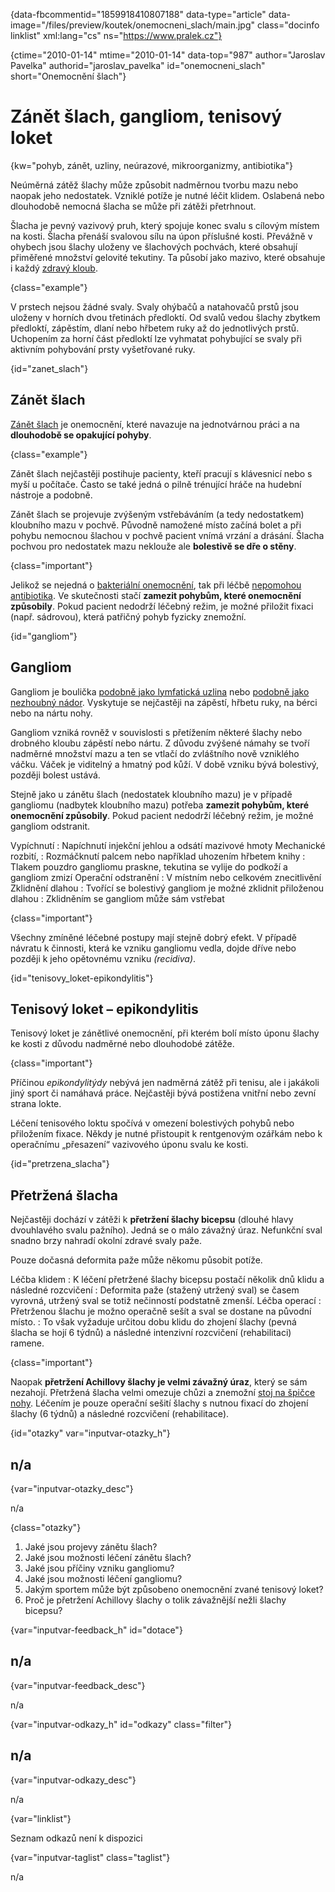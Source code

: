 
{data-fbcommentid="1859918410807188" data-type="article" data-image="/files/preview/koutek/onemocneni_slach/main.jpg" class="docinfo linklist" xml:lang="cs" ns="https://www.pralek.cz"}

{ctime="2010-01-14" mtime="2010-01-14" data-top="987" author="Jaroslav Pavelka" authorid="jaroslav\_pavelka" id="onemocneni\_slach" short="Onemocnění šlach"}

# Zánět šlach, gangliom, tenisový loket

<!-- generated attribute kw by user_updatekw.sh on 2020-09-22, do not edit -->

{kw="pohyb, zánět, uzliny, neúrazové, mikroorganizmy, antibiotika"}

Neúměrná zátěž šlachy může způsobit nadměrnou tvorbu mazu nebo naopak jeho nedostatek. Vzniklé potíže je nutné léčit klidem. Oslabená nebo dlouhodobě nemocná šlacha se může při zátěži přetrhnout.

Šlacha je pevný vazivový pruh, který spojuje konec svalu s cílovým místem na kosti. Šlacha přenáší svalovou sílu na úpon příslušné kosti. Převážně v ohybech jsou šlachy uloženy ve šlachových pochvách, které obsahují přiměřené množství gelovité tekutiny. Ta působí jako mazivo, které obsahuje i každý [zdravý kloub][1].

{class="example"}

V prstech nejsou žádné svaly. Svaly ohýbačů a natahovačů prstů jsou uloženy v horních dvou třetinách předloktí. Od svalů vedou šlachy zbytkem předloktí, zápěstím, dlaní nebo hřbetem ruky až do jednotlivých prstů. Uchopením za horní část předloktí lze vyhmatat pohybující se svaly při aktivním pohybování prsty vyšetřované ruky.

{id="zanet_slach"}

## Zánět šlach

[Zánět šlach][2] je onemocnění, které navazuje na jednotvárnou práci a na **dlouhodobě se opakující pohyby**.

{class="example"}

Zánět šlach nejčastěji postihuje pacienty, kteří pracují s klávesnicí nebo s myší u počítače. Často se také jedná o pilně trénující hráče na hudební nástroje a podobně.

Zánět šlach se projevuje zvýšeným vstřebáváním (a tedy nedostatkem) kloubního mazu v pochvě. Původně namožené místo začíná bolet a při pohybu nemocnou šlachou v pochvě pacient vnímá vrzání a drásání. Šlacha pochvou pro nedostatek mazu neklouže ale **bolestivě se dře o stěny**.

{class="important"}

Jelikož se nejedná o [bakteriální onemocnění][3], tak při léčbě [nepomohou antibiotika][4]. Ve skutečnosti stačí **zamezit pohybům, které onemocnění způsobily**. Pokud pacient nedodrží léčebný režim, je možné přiložit fixaci (např. sádrovou), která patřičný pohyb fyzicky znemožní.

{id="gangliom"}

## Gangliom

Gangliom je boulička [podobně jako lymfatická uzlina][5] nebo [podobně jako nezhoubný nádor][6]. Vyskytuje se nejčastěji na zápěstí, hřbetu ruky, na bérci nebo na nártu nohy.

Gangliom vzniká rovněž v souvislosti s přetížením některé šlachy nebo drobného kloubu zápěstí nebo nártu. Z důvodu zvýšené námahy se tvoří nadměrné množství mazu a ten se vtlačí do zvláštního nově vzniklého váčku. Váček je viditelný a hmatný pod kůží. V době vzniku bývá bolestivý, později bolest ustává.

Stejně jako u zánětu šlach (nedostatek kloubního mazu) je v případě gangliomu (nadbytek kloubního mazu) potřeba **zamezit pohybům, které onemocnění způsobily**. Pokud pacient nedodrží léčebný režim, je možné gangliom odstranit.

Vypíchnutí
:  Napíchnutí injekční jehlou a odsátí mazivové hmoty
Mechanické rozbití,
:  Rozmáčknutí palcem nebo například uhozením hřbetem knihy
:  Tlakem pouzdro gangliomu praskne, tekutina se vylije do podkoží a gangliom zmizí
Operační odstranění
:  V místním nebo celkovém znecitlivění
Zklidnění dlahou
:  Tvořící se bolestivý gangliom je možné zklidnit přiloženou dlahou
:  Zklidněním se gangliom může sám vstřebat

{class="important"}

Všechny zmíněné léčebné postupy mají stejně dobrý efekt. V případě návratu k činnosti, která ke vzniku gangliomu vedla, dojde dříve nebo později k jeho opětovnému vzniku _(recidiva)_.

{id="tenisovy_loket-epikondylitis"}

## Tenisový loket – epikondylitis

Tenisový loket je zánětlivé onemocnění, při kterém bolí místo úponu šlachy ke kosti z důvodu nadměrné nebo dlouhodobé zátěže.

{class="important"}

Příčinou _epikondylitýdy_ nebývá jen nadměrná zátěž při tenisu, ale i jakákoli jiný sport či namáhavá práce. Nejčastěji bývá postižena vnitřní nebo zevní strana lokte.

Léčení tenisového loktu spočívá v omezení bolestivých pohybů nebo přiložením fixace. Někdy je nutné přistoupit k rentgenovým ozářkám nebo k operačnímu „přesazení“ vazivového úponu svalu ke kosti.

{id="pretrzena_slacha"}

## Přetržená šlacha

Nejčastěji dochází v zátěži k **přetržení šlachy bicepsu** (dlouhé hlavy dvouhlavého svalu pažního). Jedná se o málo závažný úraz. Nefunkční sval snadno brzy nahradí okolní zdravé svaly paže.

Pouze dočasná deformita paže může někomu působit potíže.

Léčba klidem 
:   K léčení přetržené šlachy bicepsu postačí několik dnů klidu a následné rozcvičení
:   Deformita paže (stažený utržený sval) se časem vyrovná, utržený sval se totiž nečinností podstatně zmenší.
Léčba operací
:   Přetrženou šlachu je možno operačně sešít a sval se dostane na původní místo.
:   To však vyžaduje určitou dobu klidu do zhojení šlachy (pevná šlacha se hojí 6 týdnů) a následné intenzivní rozcvičení (rehabilitaci) ramene.

{class="important"}

Naopak **přetržení Achillovy šlachy je velmi závažný úraz**, který se sám nezahojí. Přetržená šlacha velmi omezuje chůzi a znemožní [stoj na špičce nohy][7]. Léčením je pouze operační sešití šlachy s nutnou fixací do zhojení šlachy (6 týdnů) a následné rozcvičení (rehabilitace).

{id="otazky" var="inputvar-otazky_h"}

## n/a

{var="inputvar-otazky_desc"}

n/a

{class="otazky"}

  1. Jaké jsou projevy zánětu šlach?
  2. Jaké jsou možnosti léčení zánětu šlach?
  3. Jaké jsou příčiny vzniku gangliomu?
  4. Jaké jsou možnosti léčení gangliomu?
  5. Jakým sportem může být způsobeno onemocnění zvané tenisový loket?
  6. Proč je přetržení Achillovy šlachy o tolik závažnější nežli šlachy bicepsu?

{var="inputvar-feedback_h" id="dotace"}

## n/a

{var="inputvar-feedback_desc"}

n/a

{var="inputvar-odkazy_h" id="odkazy" class="filter"}

## n/a

{var="inputvar-odkazy_desc"}

n/a

{var="linklist"}

Seznam odkazů není k dispozici

{var="inputvar-taglist" class="taglist"}

n/a

 [1]: artroza
 [2]: vyvoj_zanetu
 [3]: bakterie
 [4]: antibiotika
 [5]: uzliny
 [6]: nezhoubne_nadory
 [7]: poraneni_svalu
